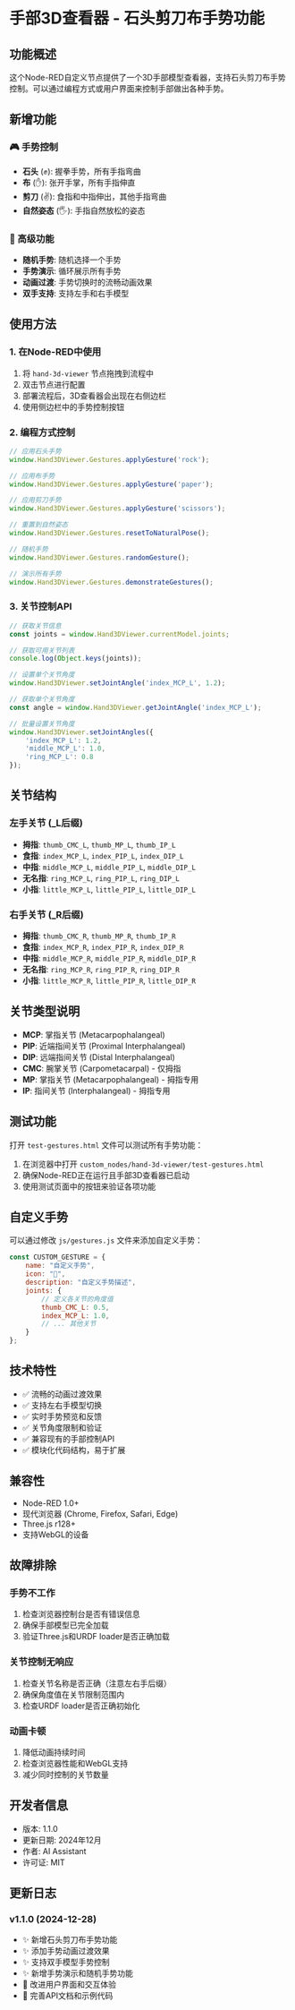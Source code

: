 # 手部3D查看器 - 石头剪刀布手势功能

## 功能概述

这个Node-RED自定义节点提供了一个3D手部模型查看器，支持石头剪刀布手势控制。可以通过编程方式或用户界面来控制手部做出各种手势。

## 新增功能

### 🎮 手势控制

- **石头** (✊): 握拳手势，所有手指弯曲
- **布** (✋): 张开手掌，所有手指伸直
- **剪刀** (✌️): 食指和中指伸出，其他手指弯曲
- **自然姿态** (🖐️): 手指自然放松的姿态

### 🎯 高级功能

- **随机手势**: 随机选择一个手势
- **手势演示**: 循环展示所有手势
- **动画过渡**: 手势切换时的流畅动画效果
- **双手支持**: 支持左手和右手模型

## 使用方法

### 1. 在Node-RED中使用

1. 将 `hand-3d-viewer` 节点拖拽到流程中
2. 双击节点进行配置
3. 部署流程后，3D查看器会出现在右侧边栏
4. 使用侧边栏中的手势控制按钮

### 2. 编程方式控制

```javascript
// 应用石头手势
window.Hand3DViewer.Gestures.applyGesture('rock');

// 应用布手势
window.Hand3DViewer.Gestures.applyGesture('paper'); 

// 应用剪刀手势
window.Hand3DViewer.Gestures.applyGesture('scissors');

// 重置到自然姿态
window.Hand3DViewer.Gestures.resetToNaturalPose();

// 随机手势
window.Hand3DViewer.Gestures.randomGesture();

// 演示所有手势
window.Hand3DViewer.Gestures.demonstrateGestures();
```

### 3. 关节控制API

```javascript
// 获取关节信息
const joints = window.Hand3DViewer.currentModel.joints;

// 获取可用关节列表
console.log(Object.keys(joints));

// 设置单个关节角度
window.Hand3DViewer.setJointAngle('index_MCP_L', 1.2);

// 获取单个关节角度
const angle = window.Hand3DViewer.getJointAngle('index_MCP_L');

// 批量设置关节角度
window.Hand3DViewer.setJointAngles({
    'index_MCP_L': 1.2,
    'middle_MCP_L': 1.0,
    'ring_MCP_L': 0.8
});
```

## 关节结构

### 左手关节 (_L后缀)
- **拇指**: `thumb_CMC_L`, `thumb_MP_L`, `thumb_IP_L`
- **食指**: `index_MCP_L`, `index_PIP_L`, `index_DIP_L`  
- **中指**: `middle_MCP_L`, `middle_PIP_L`, `middle_DIP_L`
- **无名指**: `ring_MCP_L`, `ring_PIP_L`, `ring_DIP_L`
- **小指**: `little_MCP_L`, `little_PIP_L`, `little_DIP_L`

### 右手关节 (_R后缀)
- **拇指**: `thumb_CMC_R`, `thumb_MP_R`, `thumb_IP_R`
- **食指**: `index_MCP_R`, `index_PIP_R`, `index_DIP_R`
- **中指**: `middle_MCP_R`, `middle_PIP_R`, `middle_DIP_R`
- **无名指**: `ring_MCP_R`, `ring_PIP_R`, `ring_DIP_R`
- **小指**: `little_MCP_R`, `little_PIP_R`, `little_DIP_R`

## 关节类型说明

- **MCP**: 掌指关节 (Metacarpophalangeal)
- **PIP**: 近端指间关节 (Proximal Interphalangeal) 
- **DIP**: 远端指间关节 (Distal Interphalangeal)
- **CMC**: 腕掌关节 (Carpometacarpal) - 仅拇指
- **MP**: 掌指关节 (Metacarpophalangeal) - 拇指专用
- **IP**: 指间关节 (Interphalangeal) - 拇指专用

## 测试功能

打开 `test-gestures.html` 文件可以测试所有手势功能：

1. 在浏览器中打开 `custom_nodes/hand-3d-viewer/test-gestures.html`
2. 确保Node-RED正在运行且手部3D查看器已启动
3. 使用测试页面中的按钮来验证各项功能

## 自定义手势

可以通过修改 `js/gestures.js` 文件来添加自定义手势：

```javascript
const CUSTOM_GESTURE = {
    name: "自定义手势",
    icon: "👋",
    description: "自定义手势描述",
    joints: {
        // 定义各关节的角度值
        thumb_CMC_L: 0.5,
        index_MCP_L: 1.0,
        // ... 其他关节
    }
};
```

## 技术特性

- ✅ 流畅的动画过渡效果
- ✅ 支持左右手模型切换
- ✅ 实时手势预览和反馈
- ✅ 关节角度限制和验证
- ✅ 兼容现有的手部控制API
- ✅ 模块化代码结构，易于扩展

## 兼容性

- Node-RED 1.0+
- 现代浏览器 (Chrome, Firefox, Safari, Edge)
- Three.js r128+
- 支持WebGL的设备

## 故障排除

### 手势不工作
1. 检查浏览器控制台是否有错误信息
2. 确保手部模型已完全加载
3. 验证Three.js和URDF loader是否正确加载

### 关节控制无响应
1. 检查关节名称是否正确（注意左右手后缀）
2. 确保角度值在关节限制范围内
3. 检查URDF loader是否正确初始化

### 动画卡顿
1. 降低动画持续时间
2. 检查浏览器性能和WebGL支持
3. 减少同时控制的关节数量

## 开发者信息

- 版本: 1.1.0
- 更新日期: 2024年12月
- 作者: AI Assistant
- 许可证: MIT

## 更新日志

### v1.1.0 (2024-12-28)
- ✨ 新增石头剪刀布手势功能
- ✨ 添加手势动画过渡效果
- ✨ 支持双手模型手势控制
- ✨ 新增手势演示和随机手势功能
- 🎨 改进用户界面和交互体验
- 📝 完善API文档和示例代码